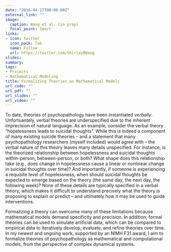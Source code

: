 ```yaml
---
date: "2016-04-27T00:00:00Z"
external_link: ""
image:
  caption: Wang et al. (in prep)
  focal_point: Smart
links:
- icon: twitter
  icon_pack: fab
  name: Follow
  url: https://twitter.com/ShirleyBWang
slides: 
summary: 
tags:
- Projects
- Mathematical Modeling
title: Formalizing Theories as Mathematical Models
url_code: ""
url_pdf: ""
url_slides: ""
url_video: ""
---
```


To date, theories of psychopathology have been instantiated *verbally*. Unfortuantely, verbal theories are underspecified due to the inherent imprecision of natural language. As an example, consider the verbal theory “hopelessness leads to suicidal thoughts”. While this is indeed a component of many existing suicide theories – and a statement that many psychopathology researchers (myself included) would agree with – the verbal nature of this theory leaves many details unspecified. For instance, is the theorized relationship between hopelessness and suicidal thoughts within-person, between-person, or both? What shape does this relationship take (e.g., does change in hopelessness cause a linear or nonlinear change in suicidal thoughts over time)? And importantly, if someone is experiencing a requisite level of hopelessness, when should suicidal thoughts be expected to emerge based on the theory (the same day, the next day, the following week)? None of these details are typically specified in a verbal theory, which makes it difficult to understand precisely what the theory is proposing to explain or predict – and ultimately how it may be used to guide interventions. 

Formalizing a theory can overcome many of these limitations because mathematical models demand specificity and precision. In addition, formal theories can be used to simulate artificial data, which can be compared to empirical data to iteratively develop, evaluate, and refine theories over time. In my newest and ongoing work, supported by an NIMH F31 award, I aim to formalize theories of psychopathology as mathematical and computational models, from the perspective of complex dynamical systems.
